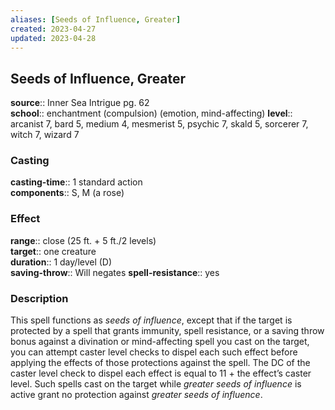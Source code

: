```yaml
---
aliases: [Seeds of Influence, Greater]
created: 2023-04-27
updated: 2023-04-28
---
```


## Seeds of Influence, Greater

**source**:: Inner Sea Intrigue pg. 62  
**school**:: enchantment (compulsion) (emotion, mind-affecting)
**level**:: arcanist 7, bard 5, medium 4, mesmerist 5, psychic 7, skald 5, sorcerer 7, witch 7, wizard 7

### Casting

**casting-time**:: 1 standard action  
**components**:: S, M (a rose)

### Effect

**range**:: close (25 ft. + 5 ft./2 levels)  
**target**:: one creature  
**duration**:: 1 day/level (D)  
**saving-throw**:: Will negates
**spell-resistance**:: yes

### Description

This spell functions as *seeds of influence*, except that if the target is protected by a spell that grants immunity, spell resistance, or a saving throw bonus against a divination or mind-affecting spell you cast on the target, you can attempt caster level checks to dispel each such effect before applying the effects of those protections against the spell. The DC of the caster level check to dispel each effect is equal to 11 + the effect’s caster level. Such spells cast on the target while *greater seeds of influence* is active grant no protection against *greater seeds of influence*.
